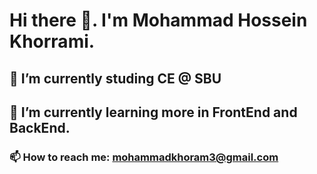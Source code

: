 # Hi there 👋. I'm Mohammad Hossein Khorrami.

<!--
**mhkh333/mhkh333** is a ✨ _special_ ✨ repository because its `README.md` (this file) appears on your GitHub profile.

Here are some ideas to get you started:



- ⚡ Fun fact: ...
-->
## 🔭 I’m currently studing CE @ SBU
## 🌱 I’m currently learning more in FrontEnd and BackEnd.

### 📫 How to reach me: mohammadkhoram3@gmail.com

